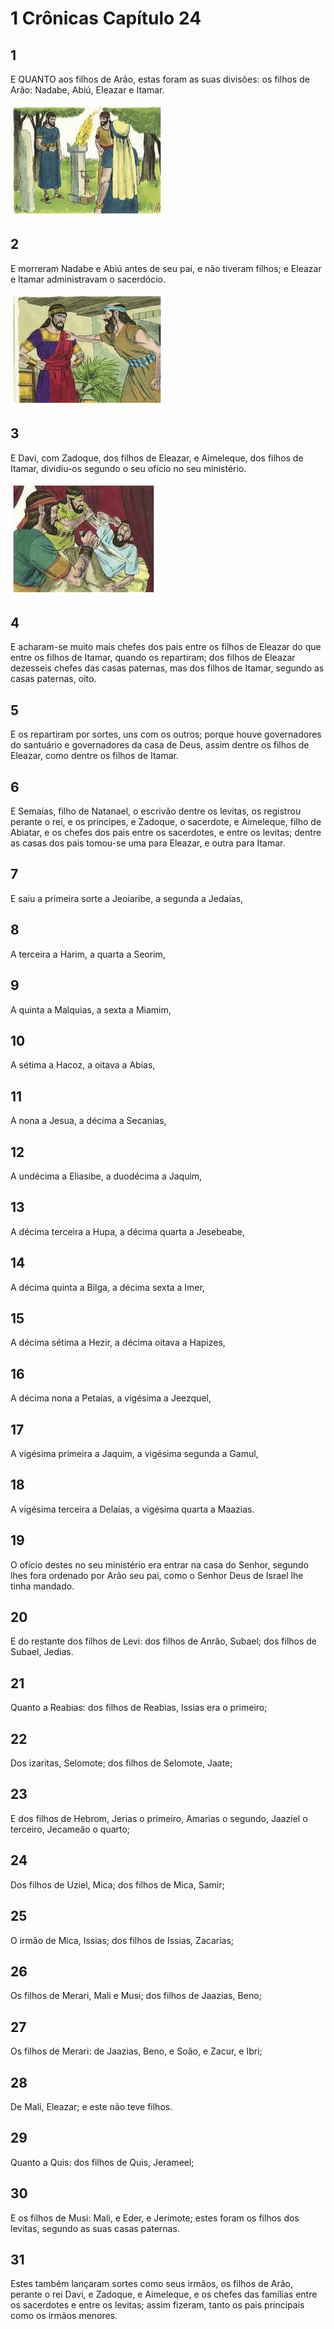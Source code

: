 # 1 Crônicas Capítulo 24

## 1
E QUANTO aos filhos de Arão, estas foram as suas divisões: os filhos de Arão: Nadabe, Abiú, Eleazar e Itamar.

![](../.img/1Cr/24/1-0.jpg)

## 2
E morreram Nadabe e Abiú antes de seu pai, e não tiveram filhos; e Eleazar e Itamar administravam o sacerdócio.

![](../.img/1Cr/24/2-0.jpg)

## 3
E Davi, com Zadoque, dos filhos de Eleazar, e Aimeleque, dos filhos de Itamar, dividiu-os segundo o seu ofício no seu ministério.

![](../.img/1Cr/24/3-0.jpg)

## 4
E acharam-se muito mais chefes dos pais entre os filhos de Eleazar do que entre os filhos de Itamar, quando os repartiram; dos filhos de Eleazar dezesseis chefes das casas paternas, mas dos filhos de Itamar, segundo as casas paternas, oito.

## 5
E os repartiram por sortes, uns com os outros; porque houve governadores do santuário e governadores da casa de Deus, assim dentre os filhos de Eleazar, como dentre os filhos de Itamar.

## 6
E Semaías, filho de Natanael, o escrivão dentre os levitas, os registrou perante o rei, e os príncipes, e Zadoque, o sacerdote, e Aimeleque, filho de Abiatar, e os chefes dos pais entre os sacerdotes, e entre os levitas; dentre as casas dos pais tomou-se uma para Eleazar, e outra para Itamar.

## 7
E saiu a primeira sorte a Jeoiaribe, a segunda a Jedaías,

## 8
A terceira a Harim, a quarta a Seorim,

## 9
A quinta a Malquias, a sexta a Miamim,

## 10
A sétima a Hacoz, a oitava a Abias,

## 11
A nona a Jesua, a décima a Secanias,

## 12
A undécima a Eliasibe, a duodécima a Jaquim,

## 13
A décima terceira a Hupa, a décima quarta a Jesebeabe,

## 14
A décima quinta a Bilga, a décima sexta a Imer,

## 15
A décima sétima a Hezir, a décima oitava a Hapizes,

## 16
A décima nona a Petaías, a vigésima a Jeezquel,

## 17
A vigésima primeira a Jaquim, a vigésima segunda a Gamul,

## 18
A vigésima terceira a Delaías, a vigésima quarta a Maazias.

## 19
O ofício destes no seu ministério era entrar na casa do Senhor, segundo lhes fora ordenado por Arão seu pai, como o Senhor Deus de Israel lhe tinha mandado.

## 20
E do restante dos filhos de Levi: dos filhos de Anrão, Subael; dos filhos de Subael, Jedias.

## 21
Quanto a Reabias: dos filhos de Reabias, Issias era o primeiro;

## 22
Dos izaritas, Selomote; dos filhos de Selomote, Jaate;

## 23
E dos filhos de Hebrom, Jerias o primeiro, Amarias o segundo, Jaaziel o terceiro, Jecameão o quarto;

## 24
Dos filhos de Uziel, Mica; dos filhos de Mica, Samir;

## 25
O irmão de Mica, Issias; dos filhos de Issias, Zacarias;

## 26
Os filhos de Merari, Mali e Musi; dos filhos de Jaazias, Beno;

## 27
Os filhos de Merari: de Jaazias, Beno, e Soão, e Zacur, e Ibri;

## 28
De Mali, Eleazar; e este não teve filhos.

## 29
Quanto a Quis: dos filhos de Quis, Jerameel;

## 30
E os filhos de Musi: Mali, e Eder, e Jerimote; estes foram os filhos dos levitas, segundo as suas casas paternas.

## 31
Estes também lançaram sortes como seus irmãos, os filhos de Arão, perante o rei Davi, e Zadoque, e Aimeleque, e os chefes das famílias entre os sacerdotes e entre os levitas; assim fizeram, tanto os pais principais como os irmãos menores.

